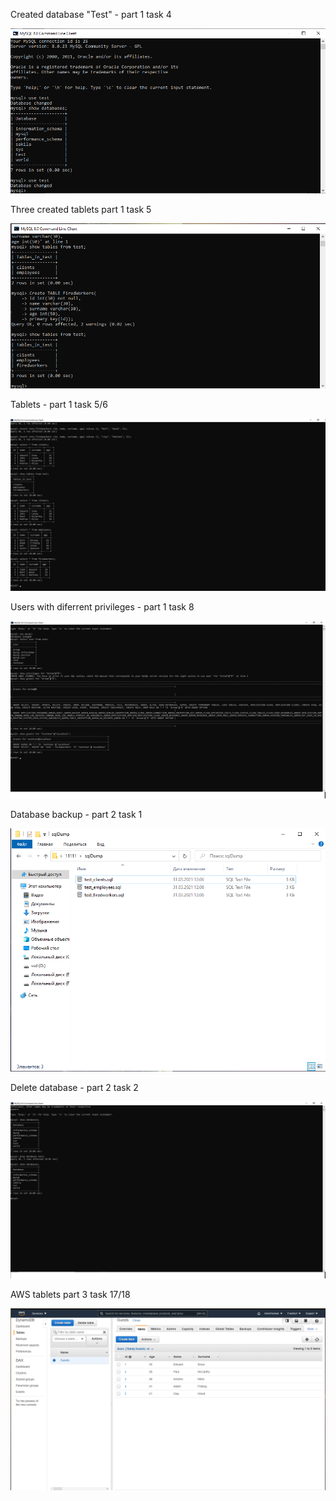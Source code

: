  Created database "Test" - part 1 task 4

 ![DataBase](images/terterte.png)

 Three created tablets part 1 task 5

 ![Tablets](images/gdrgrtgr.png)
 
 Tablets - part 1 task 5/6

 ![Tablets](images/hgfhfghf.png)
 
 Users with diferrent privileges - part 1 task 8

 ![Tablets](images/terterete.png)

 Database backup - part 2 task 1

 ![Tablets](images/bdcfgbdfg.png)

 Delete database - part 2 task 2 

 ![Tablets](images/terteret.png)

 AWS tablets part 3 task 17/18

 ![Tablets](images/fsdfsd.png)

